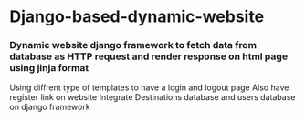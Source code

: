 # Django-based-dynamic-website
### Dynamic website django framework to fetch data from database as HTTP request and render response on html page using jinja format
 Using diffrent type of templates to have a login and logout page 
 Also have register link on website 
 Integrate Destinations database and users database on django framework
